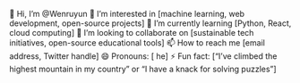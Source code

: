 👋 Hi, I’m @Wenruyun
👀 I’m interested in [machine learning, web development, open-source projects]
🌱 I’m currently learning [Python, React, cloud computing]
💞️ I’m looking to collaborate on [sustainable tech initiatives, open-source educational tools]
📫 How to reach me [email address, Twitter handle]
😄 Pronouns: [ he]
⚡ Fun fact: [“I’ve climbed the highest mountain in my country” or “I have a knack for solving puzzles”]
<!---
Wenruyun/Wenruyun is a ✨ special ✨ repository because its `README.md` (this file) appears on your GitHub profile.
You can click the Preview link to take a look at your changes.
--->
